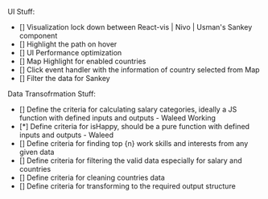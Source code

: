 UI Stuff:
- [] Visualization lock down between React-vis | Nivo | Usman's Sankey component
- [] Highlight the path on hover
- [] UI Performance optimization
- [] Map Highlight for enabled countries
- [] Click event handler with the information of country selected from Map
- [] Filter the data for Sankey

Data Transofrmation Stuff:
- [] Define the criteria for calculating salary categories, ideally a JS function with defined inputs and outputs - Waleed Working
- [*] Define criteria for isHappy, should be a pure function with defined inputs and outputs - Waleed
- [] Define criteria for finding top {n} work skills and interests from any given data
- [] Define criteria for filtering the valid data especially for salary and countries
- [] Define criteria for cleaning countries data 
- [] Define criteria for transforming to the required output structure

